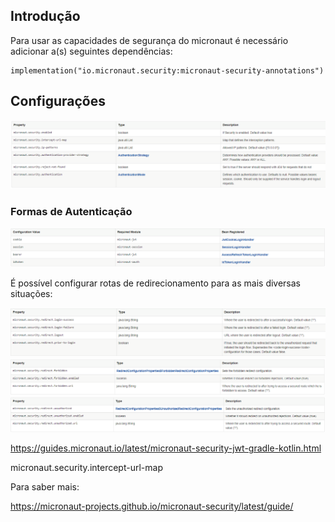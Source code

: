 <h2>Introdução</h2>

<p>Para usar as capacidades de segurança do micronaut é necessário adicionar a(s) seguintes dependências:</p>

 ```
 implementation("io.micronaut.security:micronaut-security-annotations")
 ```

<h2>Configurações</h2>

<img src="arquivos\seguranca\configs_01.png"/>

<h3>Formas de Autenticação</h3>

<img src="arquivos\seguranca\configs_02.png"/>

<p>É possível configurar rotas de redirecionamento para as mais diversas situações:</p>

<img src="arquivos\seguranca\configs_03.png"/>

<img src="arquivos\seguranca\configs_04.png"/>

<img src="arquivos\seguranca\configs_05.png"/>


https://guides.micronaut.io/latest/micronaut-security-jwt-gradle-kotlin.html

micronaut.security.intercept-url-map

<p>Para saber mais:</p>

https://micronaut-projects.github.io/micronaut-security/latest/guide/